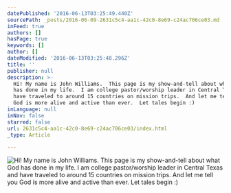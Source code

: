 ```yaml
---
datePublished: '2016-06-13T03:25:49.440Z'
sourcePath: _posts/2016-06-09-2631c5c4-aa1c-42c0-8e69-c24ac706ce03.md
inFeed: true
authors: []
hasPage: true
keywords: []
author: []
dateModified: '2016-06-13T03:25:48.296Z'
title: ''
publisher: null
description: >-
  Hi! My name is John Williams.  This page is my show-and-tell about what God
  has done in my life.  I am college pastor/worship leader in Central Texas and
  have traveled to around 15 countries on mission trips.  And let me tell you
  God is more alive and active than ever.  Let tales begin :)
inLanguage: null
inNav: false
starred: false
url: 2631c5c4-aa1c-42c0-8e69-c24ac706ce03/index.html
_type: Article

---
```

![Hi! My name is John Williams.  This page is my show-and-tell about what God has done in my life.  I am college pastor/worship leader in Central Texas and have traveled to around 15 countries on mission trips.  And let me tell you God is more alive and active than ever.  Let tales begin :)](https://the-grid-user-content.s3-us-west-2.amazonaws.com/1291c908-ecec-4768-ac7b-3f9c27b39de4.jpg)
